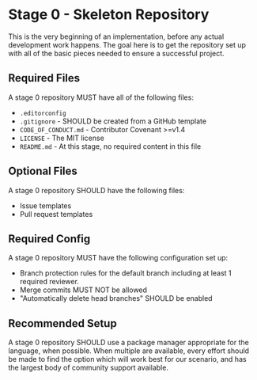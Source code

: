 # Stage 0 - Skeleton Repository

This is the very beginning of an implementation, before any actual development
work happens. The goal here is to get the repository set up with all of the
basic pieces needed to ensure a successful project.

## Required Files

A stage 0 repository MUST have all of the following files:

* `.editorconfig`
* `.gitignore` - SHOULD be created from a GitHub template
* `CODE_OF_CONDUCT.md` - Contributor Covenant >=v1.4
* `LICENSE` - The MIT license
* `README.md` - At this stage, no required content in this file

## Optional Files

A stage 0 repository SHOULD have the following files:

* Issue templates
* Pull request templates

## Required Config

A stage 0 repository MUST have the following configuration set up:

* Branch protection rules for the default branch including at least 1 required
  reviewer.
* Merge commits MUST NOT be allowed
* "Automatically delete head branches" SHOULD be enabled

## Recommended Setup

A stage 0 repository SHOULD use a package manager appropriate for the language,
when possible. When multiple are available, every effort should be made to find
the option which will work best for our scenario, and has the largest body of community support available.
